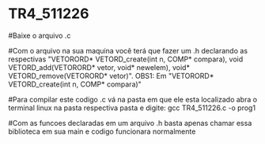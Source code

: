 # TR4_511226
#Baixe o arquivo .c

#Com o arquivo na sua maquina você terá que fazer um .h declarando as respectivas "VETORORD* VETORD_create(int n, COMP* compara), void VETORD_add(VETORORD* vetor, void* newelem), void* VETORD_remove(VETORORD* vetor)". OBS1: Em "VETORORD* VETORD_create(int n, COMP* compara)"

#Para compilar este codigo .c vá na pasta em que ele esta localizado abra o terminal linux na pasta respectiva pasta e digite: gcc TR4_511226.c -o prog1

#Com as funcoes declaradas em um arquivo .h basta apenas chamar essa biblioteca em sua main e codigo funcionara normalmente
